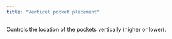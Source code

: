 ```yaml
---
title: "Vertical pocket placement"
---
```


Controls the location of the pockets vertically (higher or lower).




